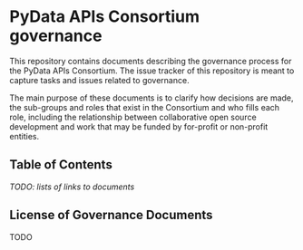 # PyData APIs Consortium governance

This repository contains documents describing the governance process for the
PyData APIs Consortium.  The issue tracker of this repository is meant to
capture tasks and issues related to governance.

The main purpose of these documents is to clarify how decisions are made, the
sub-groups and roles that exist in the Consortium and who fills each role,
including the relationship between collaborative open source development and
work that may be funded by for-profit or non-profit entities.


## Table of Contents

_TODO: lists of links to documents_


## License of Governance Documents

TODO
